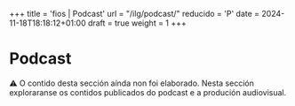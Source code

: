 +++
title = 'fios | Podcast'
url = "/ilg/podcast/"
reducido = 'P'
date = 2024-11-18T18:18:12+01:00
draft = true
weight = 1
+++

# Podcast



<div id="warning-infoorgas" class="warning" style="margin:0%;margin-top:0;margin-bottom:3%; font-size:14px;">
⚠️ O contido desta sección aínda non foi elaborado. Nesta sección exploraranse os contidos publicados do podcast e a produción audiovisual.
</div>